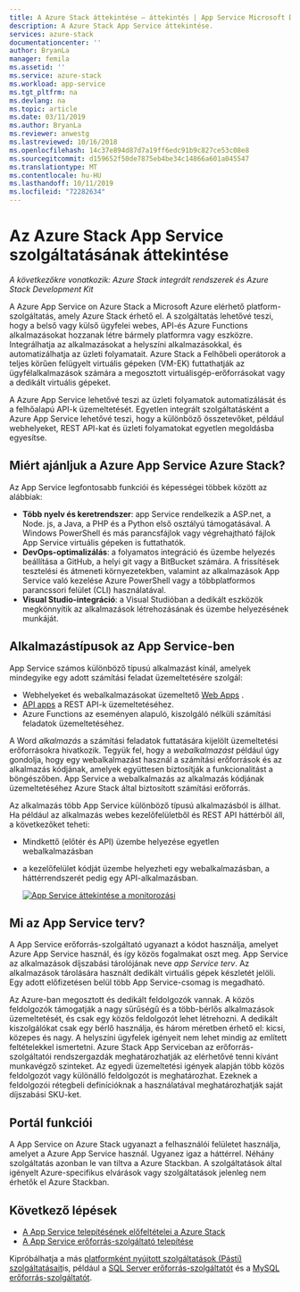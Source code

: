 ```yaml
---
title: A Azure Stack áttekintése – áttekintés | App Service Microsoft Docs
description: A Azure Stack App Service áttekintése.
services: azure-stack
documentationcenter: ''
author: BryanLa
manager: femila
ms.assetid: ''
ms.service: azure-stack
ms.workload: app-service
ms.tgt_pltfrm: na
ms.devlang: na
ms.topic: article
ms.date: 03/11/2019
ms.author: BryanLa
ms.reviewer: anwestg
ms.lastreviewed: 10/16/2018
ms.openlocfilehash: 14c37e894d87d7a19ff6edc91b9c827ce53c08e8
ms.sourcegitcommit: d159652f50de7875eb4be34c14866a601a045547
ms.translationtype: MT
ms.contentlocale: hu-HU
ms.lasthandoff: 10/11/2019
ms.locfileid: "72282634"
---
```

# <a name="app-service-on-azure-stack-overview"></a>Az Azure Stack App Service szolgáltatásának áttekintése

*A következőkre vonatkozik: Azure Stack integrált rendszerek és Azure Stack Development Kit*

A Azure App Service on Azure Stack a Microsoft Azure elérhető platform-szolgáltatás, amely Azure Stack érhető el. A szolgáltatás lehetővé teszi, hogy a belső vagy külső ügyfelei webes, API-és Azure Functions alkalmazásokat hozzanak létre bármely platformra vagy eszközre. Integrálhatja az alkalmazásokat a helyszíni alkalmazásokkal, és automatizálhatja az üzleti folyamatait. Azure Stack a Felhőbeli operátorok a teljes körűen felügyelt virtuális gépeken (VM-EK) futtathatják az ügyfélalkalmazások számára a megosztott virtuálisgép-erőforrásokat vagy a dedikált virtuális gépeket.

A Azure App Service lehetővé teszi az üzleti folyamatok automatizálását és a felhőalapú API-k üzemeltetését. Egyetlen integrált szolgáltatásként a Azure App Service lehetővé teszi, hogy a különböző összetevőket, például webhelyeket, REST API-kat és üzleti folyamatokat egyetlen megoldásba egyesítse.

## <a name="why-offer-azure-app-service-on-azure-stack"></a>Miért ajánljuk a Azure App Service Azure Stack?

Az App Service legfontosabb funkciói és képességei többek között az alábbiak:

- **Több nyelv és keretrendszer**: app Service rendelkezik a ASP.net, a Node. js, a Java, a PHP és a Python első osztályú támogatásával. A Windows PowerShell és más parancsfájlok vagy végrehajtható fájlok App Service virtuális gépeken is futtathatók.
- **DevOps-optimalizálás**: a folyamatos integráció és üzembe helyezés beállítása a GitHub, a helyi git vagy a BitBucket számára. A frissítések tesztelési és átmeneti környezetekben, valamint az alkalmazások App Service való kezelése Azure PowerShell vagy a többplatformos parancssori felület (CLI) használatával.
- **Visual Studio-integráció**: a Visual Studióban a dedikált eszközök megkönnyítik az alkalmazások létrehozásának és üzembe helyezésének munkáját.

## <a name="app-types-in-app-service"></a>Alkalmazástípusok az App Service-ben

App Service számos különböző típusú alkalmazást kínál, amelyek mindegyike egy adott számítási feladat üzemeltetésére szolgál:

- Webhelyeket és webalkalmazásokat üzemeltető [Web Apps](/azure/app-service/overview) .
- [API apps](/azure/app-service/overview) a REST API-k üzemeltetéséhez.
- Azure Functions az eseményen alapuló, kiszolgáló nélküli számítási feladatok üzemeltetéséhez.

A Word *alkalmazás* a számítási feladatok futtatására kijelölt üzemeltetési erőforrásokra hivatkozik. Tegyük fel, hogy a *webalkalmazást* például úgy gondolja, hogy egy webalkalmazást használ a számítási erőforrások és az alkalmazás kódjának, amelyek együttesen biztosítják a funkcionalitást a böngészőben. App Service a webalkalmazás az alkalmazás kódjának üzemeltetéséhez Azure Stack által biztosított számítási erőforrás.

Az alkalmazás több App Service különböző típusú alkalmazásból is állhat. Ha például az alkalmazás webes kezelőfelületből és REST API háttérből áll, a következőket teheti:

- Mindkettő (előtér és API) üzembe helyezése egyetlen webalkalmazásban
- a kezelőfelület kódját üzembe helyezheti egy webalkalmazásban, a háttérrendszerét pedig egy API-alkalmazásban.

   [![App Service áttekintése a monitorozási](media/azure-stack-app-service-overview/image01.png "adatApp Service áttekintésével")](media/azure-stack-app-service-overview/image01.png#lightbox)

## <a name="what-is-an-app-service-plan"></a>Mi az App Service terv?

A App Service erőforrás-szolgáltató ugyanazt a kódot használja, amelyet Azure App Service használ, és így közös fogalmakat oszt meg. App Service az alkalmazások díjszabási tárolójának neve *app Service terv*. Az alkalmazások tárolására használt dedikált virtuális gépek készletét jelöli. Egy adott előfizetésen belül több App Service-csomag is megadható.

Az Azure-ban megosztott és dedikált feldolgozók vannak. A közös feldolgozók támogatják a nagy sűrűségű és a több-bérlős alkalmazások üzemeltetését, és csak egy közös feldolgozót lehet létrehozni. A dedikált kiszolgálókat csak egy bérlő használja, és három méretben érhető el: kicsi, közepes és nagy. A helyszíni ügyfelek igényeit nem lehet mindig az említett feltételekkel ismertetni. Azure Stack App Serviceban az erőforrás-szolgáltatói rendszergazdák meghatározhatják az elérhetővé tenni kívánt munkavégző szinteket. Az egyedi üzemeltetési igények alapján több közös feldolgozót vagy különálló feldolgozót is meghatározhat. Ezeknek a feldolgozói rétegbeli definícióknak a használatával meghatározhatják saját díjszabási SKU-ket.

## <a name="portal-features"></a>Portál funkciói

A App Service on Azure Stack ugyanazt a felhasználói felületet használja, amelyet a Azure App Service használ. Ugyanez igaz a háttérrel. Néhány szolgáltatás azonban le van tiltva a Azure Stackban. A szolgáltatások által igényelt Azure-specifikus elvárások vagy szolgáltatások jelenleg nem érhetők el Azure Stackban.

## <a name="next-steps"></a>Következő lépések

- [A App Service telepítésének előfeltételei a Azure Stack](azure-stack-app-service-before-you-get-started.md)
- [A App Service erőforrás-szolgáltató telepítése](azure-stack-app-service-deploy.md)

Kipróbálhatja a más [platformként nyújtott szolgáltatások (Pásti) szolgáltatásait](service-plan-offer-subscription-overview.md)is, például a [SQL Server erőforrás-szolgáltatót](azure-stack-sql-resource-provider-deploy.md) és a [MySQL erőforrás-szolgáltatót](azure-stack-mysql-resource-provider-deploy.md).
